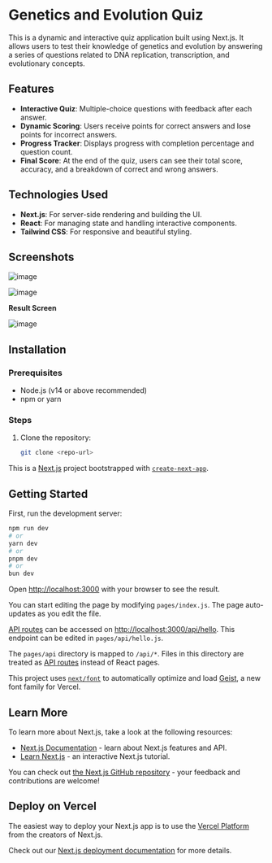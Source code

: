 # Genetics and Evolution Quiz

This is a dynamic and interactive quiz application built using Next.js. It allows users to test their knowledge of genetics and evolution by answering a series of questions related to DNA replication, transcription, and evolutionary concepts.

## Features
- **Interactive Quiz**: Multiple-choice questions with feedback after each answer.
- **Dynamic Scoring**: Users receive points for correct answers and lose points for incorrect answers.
- **Progress Tracker**: Displays progress with completion percentage and question count.
- **Final Score**: At the end of the quiz, users can see their total score, accuracy, and a breakdown of correct and wrong answers.

## Technologies Used
- **Next.js**: For server-side rendering and building the UI.
- **React**: For managing state and handling interactive components.
- **Tailwind CSS**: For responsive and beautiful styling.

## Screenshots

![image](https://github.com/user-attachments/assets/19e6133e-b6ea-44d7-bb2e-95f0f49fd8ad)

![image](https://github.com/user-attachments/assets/c9eff1c8-373b-411a-93bc-ebe649bd7dfb)

**Result Screen**

![image](https://github.com/user-attachments/assets/9551bab7-6746-41ba-8221-f03c297357c8)


  
## Installation

### Prerequisites
- Node.js (v14 or above recommended)
- npm or yarn

### Steps
1. Clone the repository:
   ```bash
   git clone <repo-url>

This is a [Next.js](https://nextjs.org) project bootstrapped with [`create-next-app`](https://nextjs.org/docs/pages/api-reference/create-next-app).

## Getting Started

First, run the development server:

```bash
npm run dev
# or
yarn dev
# or
pnpm dev
# or
bun dev
```

Open [http://localhost:3000](http://localhost:3000) with your browser to see the result.

You can start editing the page by modifying `pages/index.js`. The page auto-updates as you edit the file.

[API routes](https://nextjs.org/docs/pages/building-your-application/routing/api-routes) can be accessed on [http://localhost:3000/api/hello](http://localhost:3000/api/hello). This endpoint can be edited in `pages/api/hello.js`.

The `pages/api` directory is mapped to `/api/*`. Files in this directory are treated as [API routes](https://nextjs.org/docs/pages/building-your-application/routing/api-routes) instead of React pages.

This project uses [`next/font`](https://nextjs.org/docs/pages/building-your-application/optimizing/fonts) to automatically optimize and load [Geist](https://vercel.com/font), a new font family for Vercel.

## Learn More

To learn more about Next.js, take a look at the following resources:

- [Next.js Documentation](https://nextjs.org/docs) - learn about Next.js features and API.
- [Learn Next.js](https://nextjs.org/learn-pages-router) - an interactive Next.js tutorial.

You can check out [the Next.js GitHub repository](https://github.com/vercel/next.js) - your feedback and contributions are welcome!

## Deploy on Vercel

The easiest way to deploy your Next.js app is to use the [Vercel Platform](https://vercel.com/new?utm_medium=default-template&filter=next.js&utm_source=create-next-app&utm_campaign=create-next-app-readme) from the creators of Next.js.

Check out our [Next.js deployment documentation](https://nextjs.org/docs/pages/building-your-application/deploying) for more details.
